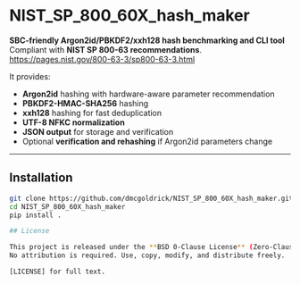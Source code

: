 # NIST_SP_800_60X_hash_maker

**SBC-friendly Argon2id/PBKDF2/xxh128 hash benchmarking and CLI tool**  
Compliant with **NIST SP 800-63 recommendations**.
https://pages.nist.gov/800-63-3/sp800-63-3.html

It provides:

- **Argon2id** hashing with hardware-aware parameter recommendation  
- **PBKDF2-HMAC-SHA256** hashing  
- **xxh128** hashing for fast deduplication  
- **UTF-8 NFKC normalization**  
- **JSON output** for storage and verification  
- Optional **verification and rehashing** if Argon2id parameters change

---

## Installation

```bash
git clone https://github.com/dmcgoldrick/NIST_SP_800_60X_hash_maker.git
cd NIST_SP_800_60X_hash_maker
pip install .

## License

This project is released under the **BSD 0-Clause License** (Zero-Clause BSD).  
No attribution is required. Use, copy, modify, and distribute freely.

[LICENSE] for full text.

